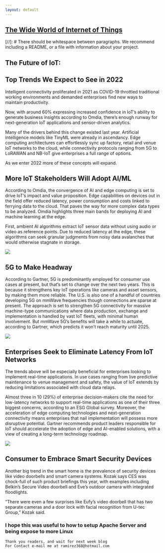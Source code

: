 ```yaml
---
layout: default
---
```



## [The Wide World of Internet of Things](https://www.youtube.com/watch?v=LlhmzVL5bm8)

[//]: #  There should be whitespace between paragraphs. We recommend including a README, or a file with information about your project.

## The Future of IoT: 
## Top Trends We Expect to See in 2022

Intelligent connectivity proliferated in 2021 as COVID-19 throttled traditional working environments and demanded enterprises find new ways to maintain productivity. 

Now, with around 60% expressing increased confidence in IoT’s ability to generate business insights according to Omdia, there’s enough runway for next-generation IoT applications and sensor-driven analytics.

Many of the drivers behind this change existed last year. Artificial intelligence models like TinyML were already in ascendancy. Edge computing architectures can effortlessly sync up factory, retail and venue IoT networks to the cloud, while connectivity protocols ranging from 5G to LoRAWAN and NB-IoT give enterprises a full range of options.

As we enter 2022 more of these concepts will expand.


## More IoT Stakeholders Will Adopt AI/ML 

According to Omdia, the convergence of AI and edge computing is set to drive IoT’s impact and value proposition. Edge capabilities on devices out in the field offer reduced latency, power consumption and costs linked to ferrying data to the cloud. That paves the way for more complex data types to be analyzed. Omdia highlights three main bands for deploying AI and machine learning at the edge. 

First, ambient AI algorithms extract IoT sensor data without using audio or video as reference points. Due to reduced latency at the edge, these algorithms can seek granular judgments from noisy data avalanches that would otherwise stagnate in storage.

![](https://www.clariontech.com/hubfs/BlogImage-78.png) 

## 5G to Make Headway

According to Gartner, 5G is predominantly employed for consumer use cases at present, but that’s set to change over the next two years. This is because it strengthens key IoT operations like cameras and asset sensors, by making them more reliable. The U.S. is also one of a handful of countries developing 5G on mmWave frequencies though connections are sparse at present. The approach is set to strengthen 5G connectivity for massive machine-type communications where data production, exchange and implementation is handled by vast IoT fleets, with minimal human involvement. But mmWave 5G’s benefits will take a while to actuate, according to Gartner, which predicts it won’t reach maturity until 2025.

![ ](https://www.ursalink.com/en/wp-content/uploads/2019/10/5G-IoT.png)

## Enterprises Seek to Eliminate Latency From IoT Networks

The trends above will be especially beneficial for enterprises looking to implement real-time applications. In use cases ranging from live predictive maintenance to venue management and safety, the value of IoT extends by reducing limitations associated with cloud data relays.  

Almost three in 10 (29%) of enterprise decision-makers cite the need for low-latency networks to support real-time applications as one of their three biggest concerns, according to an ESG Global survey. Moreover, the acceleration of edge computing technologies and next-generation connectivity means enterprises that nail implementation will possess more disruptive potential. Gartner recommends product leaders responsible for IoT should accelerate the adoption of edge and AI-enabled solutions, with a view of creating a long-term technology roadmap.

![ ](https://dl.cdn-anritsu.com/images/tm/solutions/mt1000a-05/mt1000a-5g-ecpri-01e.jpg?la=en-us) 

## Consumer to Embrace Smart Security Devices

Another big trend in the smart home is the prevalence of security devices like video doorbells and smart camera systems. Kozak says CES was chock-full of such product briefings this year, with examples including Belkin’s Secure Video doorbell and Eve’s outdoor camera with integrated floodlights. 

“There were even a few surprises like Eufy’s video doorbell that has two separate cameras and a door lock with facial recognition from U-tec Group,” Kozak said.


### I hope this was useful to how to setup Apache Server and being expose to more Linux


```
Thank you readers, and wait for next week blog
For Contact e-mail me at ramirez368@hotmail.com

```
